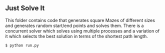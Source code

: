 ## Just Solve It

This folder contains code that generates square Mazes of different sizes and generates random start/end points and solves them.
There is a concurrent solver which solves using multiple processes and a variation of it which selects the best solution in
terms of the shortest path length.

    $ python run.py
